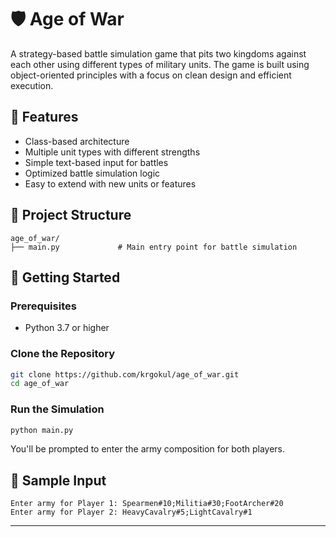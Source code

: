 # 🛡️ Age of War

A strategy-based battle simulation game that pits two kingdoms against each other using different types of military units. The game is built using object-oriented principles with a focus on clean design and efficient execution.

## 📌 Features

- Class-based architecture
- Multiple unit types with different strengths
- Simple text-based input for battles
- Optimized battle simulation logic
- Easy to extend with new units or features

## 📁 Project Structure

```
age_of_war/
├── main.py             # Main entry point for battle simulation
```

## 🚀 Getting Started

### Prerequisites

- Python 3.7 or higher

### Clone the Repository

```bash
git clone https://github.com/krgokul/age_of_war.git
cd age_of_war
```

### Run the Simulation

```bash
python main.py
```

You'll be prompted to enter the army composition for both players.

## 🧪 Sample Input

```
Enter army for Player 1: Spearmen#10;Militia#30;FootArcher#20
Enter army for Player 2: HeavyCavalry#5;LightCavalry#1
```
---
